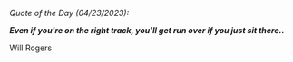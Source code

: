 *Quote of the Day (04/23/2023):*

_**Even if you're on the right track, you'll get run over if you just sit there..**_

Will Rogers